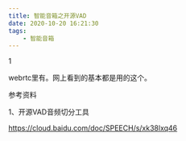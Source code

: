 ```yaml
---
title: 智能音箱之开源VAD
date: 2020-10-20 16:21:30
tags:
	- 智能音箱
---
```


1

webrtc里有。网上看到的基本都是用的这个。



参考资料

1、开源VAD音频切分工具

https://cloud.baidu.com/doc/SPEECH/s/xk38lxq46

